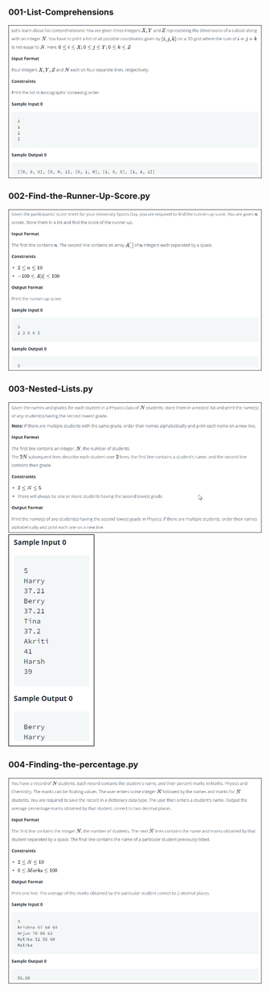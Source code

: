 ### 001-List-Comprehensions

![](001-List-Comprehensions.png)

### 002-Find-the-Runner-Up-Score.py

![](002-Find-the-Runner-Up-Score.png)

### 003-Nested-Lists.py

![](003-Nested-Lists.png)
![](003-Nested-Lists_2.png)

### 004-Finding-the-percentage.py
![](004-Finding-the-percentage.png)

